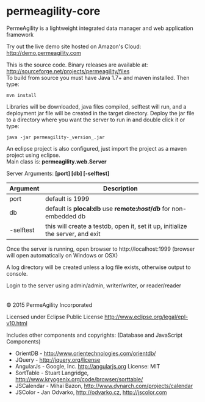 permeagility-core
=================

PermeAgility is a lightweight integrated data manager and web application framework

Try out the live demo site hosted on Amazon's Cloud: http://demo.permeagility.com

This is the source code. Binary releases are available at: http://sourceforge.net/projects/permeagility/files  
To build from source you must have Java 1.7+ and maven installed.  Then type: 

    mvn install

Libraries will be downloaded, java files compiled, selftest will run, and a deployment jar 
file will be created in the target directory.  Deploy the jar file to a directory 
where you want the server to run in and double click it or type: 

    java -jar permeagility-_version_.jar

An eclipse project is also configured, just import the project as a maven project using eclipse.  
Main class is: <b>permeagility.web.Server</b>

Server Arguments: <b>[port] [db] [-selftest]</b>

Argument | Description
-------- | -----------
port | default is 1999
db | default is <b>plocal:db</b> use <b>remote:_host_/_db_</b> for non-embedded db
-selftest | this will create a testdb, open it, set it up, initialize the server, and exit

Once the server is running, open browser to http://localhost:1999 
(browser will open automatically on Windows or OSX)

A log directory will be created unless a log file exists, otherwise output to console.  

Login to the server using admin/admin, writer/writer, or reader/reader
<br>
<br>
<br>
&copy; 2015 PermeAgility Incorporated

Licensed under Eclipse Public License http://www.eclipse.org/legal/epl-v10.html


Includes other components and copyrights: (Database and JavaScript Components)

- OrientDB - http://www.orientechnologies.com/orientdb/
- JQuery - http://jquery.org/license
- AngularJs - Google, Inc. http://angularjs.org  License: MIT
- SortTable - Stuart Langridge, http://www.kryogenix.org/code/browser/sorttable/
- JSCalendar - Mihai Bazon, http://www.dynarch.com/projects/calendar
- JSColor - Jan Odvarko, http://odvarko.cz, http://jscolor.com
